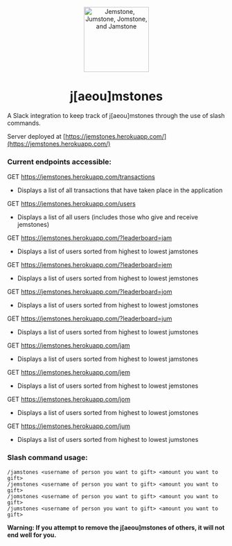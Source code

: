 <p align="center">
  <img src="https://avatars.slack-edge.com/2020-10-09/1419974538162_9f52dfc46e897908c829_96.png" alt="Jemstone, Jumstone, Jomstone, and Jamstone" width="150" height="150"/>
</p>

<h1 align="center">j[aeou]mstones</h1>

A Slack integration to keep track of j[aeou]mstones through the use of slash commands.

Server deployed at [https://jemstones.herokuapp.com/](https://jemstones.herokuapp.com/)

### Current endpoints accessible:
GET https://jemstones.herokuapp.com/transactions
- Displays a list of all transactions that have taken place in the application

GET https://jemstones.herokuapp.com/users
- Displays a list of all users (includes those who give and receive jemstones)

GET https://jemstones.herokuapp.com/?leaderboard=jam
- Displays a list of users sorted from highest to lowest jamstones

GET https://jemstones.herokuapp.com/?leaderboard=jem
- Displays a list of users sorted from highest to lowest jemstones

GET https://jemstones.herokuapp.com/?leaderboard=jom
- Displays a list of users sorted from highest to lowest jomstones

GET https://jemstones.herokuapp.com/?leaderboard=jum
- Displays a list of users sorted from highest to lowest jumstones

GET https://jemstones.herokuapp.com/jam
- Displays a list of users sorted from highest to lowest jamstones

GET https://jemstones.herokuapp.com/jem
- Displays a list of users sorted from highest to lowest jemstones

GET https://jemstones.herokuapp.com/jom
- Displays a list of users sorted from highest to lowest jomstones

GET https://jemstones.herokuapp.com/jum
- Displays a list of users sorted from highest to lowest jumstones

### Slash command usage:
```
/jamstones <username of person you want to gift> <amount you want to gift>
/jemstones <username of person you want to gift> <amount you want to gift>
/jomstones <username of person you want to gift> <amount you want to gift>
/jumstones <username of person you want to gift> <amount you want to gift>
```
  
**Warning: If you attempt to remove the j[aeou]mstones of others, it will not end well for you.**
